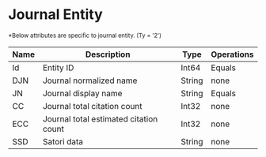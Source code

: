 <!-- 
NavPath: Academic Knowledge API
LinkLabel: Journal Entity
Url: Academic-Knowledge-API/documentation/EntityAttributes/JournalEntity
Weight: 65
-->

# Journal Entity

<sub>
*Below attributes are specific to journal entity. (Ty = '2')
</sub>

Name	|Description							|Type       | Operations
------- | ------------------------------------- | --------- | ----------------------------
Id		|Entity ID								|Int64		|Equals
DJN		|Journal normalized name				|String		|none
JN		|Journal display name					|String		|Equals
CC		|Journal total citation count			|Int32		|none  
ECC		|Journal total estimated citation count	|Int32		|none
SSD		|Satori data 							|String		|none